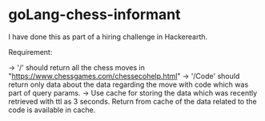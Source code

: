 # goLang-chess-informant

I have done this as part of a hiring challenge in Hackerearth.

Requirement:

  -> '/' should return all the chess moves in "https://www.chessgames.com/chessecohelp.html"
  -> '/Code' should return only data about the data regarding the move with code which was part of query params.
  -> Use cache for storing the data which was recently retrieved with ttl as 3 seconds. Return from cache of the data related to the code is available in cache.
